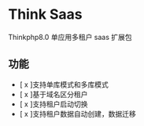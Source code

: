 # Think Saas
Thinkphp8.0 单应用多租户 saas 扩展包

## 功能
- [ x ]支持单库模式和多库模式
- [ x ]基于域名区分租户
- [ x ]支持租户启动切换
- [ x ]支持租户数据自动创建，数据迁移 
